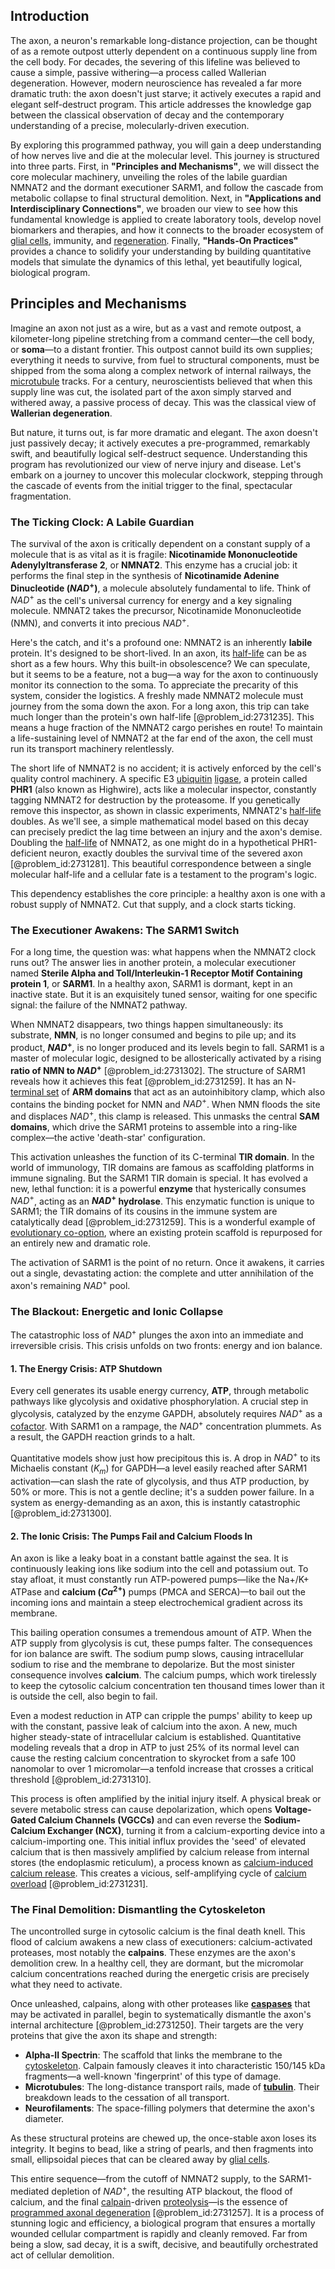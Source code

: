 ## Introduction
The axon, a neuron's remarkable long-distance projection, can be thought of as a remote outpost utterly dependent on a continuous supply line from the cell body. For decades, the severing of this lifeline was believed to cause a simple, passive withering—a process called Wallerian degeneration. However, modern neuroscience has revealed a far more dramatic truth: the axon doesn't just starve; it actively executes a rapid and elegant self-destruct program. This article addresses the knowledge gap between the classical observation of decay and the contemporary understanding of a precise, molecularly-driven execution.

By exploring this programmed pathway, you will gain a deep understanding of how nerves live and die at the molecular level. This journey is structured into three parts. First, in **"Principles and Mechanisms"**, we will dissect the core molecular machinery, unveiling the roles of the labile guardian NMNAT2 and the dormant executioner SARM1, and follow the cascade from metabolic collapse to final structural demolition. Next, in **"Applications and Interdisciplinary Connections"**, we broaden our view to see how this fundamental knowledge is applied to create laboratory tools, develop novel biomarkers and therapies, and how it connects to the broader ecosystem of [glial cells](@article_id:138669), immunity, and [regeneration](@article_id:145678). Finally, **"Hands-On Practices"** provides a chance to solidify your understanding by building quantitative models that simulate the dynamics of this lethal, yet beautifully logical, biological program.

## Principles and Mechanisms

Imagine an axon not just as a wire, but as a vast and remote outpost, a kilometer-long pipeline stretching from a command center—the cell body, or **soma**—to a distant frontier. This outpost cannot build its own supplies; everything it needs to survive, from fuel to structural components, must be shipped from the soma along a complex network of internal railways, the [microtubule](@article_id:164798) tracks. For a century, neuroscientists believed that when this supply line was cut, the isolated part of the axon simply starved and withered away, a passive process of decay. This was the classical view of **Wallerian degeneration**.

But nature, it turns out, is far more dramatic and elegant. The axon doesn't just passively decay; it actively executes a pre-programmed, remarkably swift, and beautifully logical self-destruct sequence. Understanding this program has revolutionized our view of nerve injury and disease. Let's embark on a journey to uncover this molecular clockwork, stepping through the cascade of events from the initial trigger to the final, spectacular fragmentation.

### The Ticking Clock: A Labile Guardian

The survival of the axon is critically dependent on a constant supply of a molecule that is as vital as it is fragile: **Nicotinamide Mononucleotide Adenylyltransferase 2**, or **NMNAT2**. This enzyme has a crucial job: it performs the final step in the synthesis of **Nicotinamide Adenine Dinucleotide ($NAD^+$)**, a molecule absolutely fundamental to life. Think of $NAD^+$ as the cell's universal currency for energy and a key signaling molecule. NMNAT2 takes the precursor, Nicotinamide Mononucleotide (NMN), and converts it into precious $NAD^+$.

Here's the catch, and it's a profound one: NMNAT2 is an inherently **labile** protein. It's designed to be short-lived. In an axon, its [half-life](@article_id:144349) can be as short as a few hours. Why this built-in obsolescence? We can speculate, but it seems to be a feature, not a bug—a way for the axon to continuously monitor its connection to the soma. To appreciate the precarity of this system, consider the logistics. A freshly made NMNAT2 molecule must journey from the soma down the axon. For a long axon, this trip can take much longer than the protein's own half-life [@problem_id:2731235]. This means a huge fraction of the NMNAT2 cargo perishes en route! To maintain a life-sustaining level of NMNAT2 at the far end of the axon, the cell must run its transport machinery relentlessly.

The short life of NMNAT2 is no accident; it is actively enforced by the cell's quality control machinery. A specific E3 [ubiquitin](@article_id:173893) [ligase](@article_id:138803), a protein called **PHR1** (also known as Highwire), acts like a molecular inspector, constantly tagging NMNAT2 for destruction by the proteasome. If you genetically remove this inspector, as shown in classic experiments, NMNAT2's [half-life](@article_id:144349) doubles. As we'll see, a simple mathematical model based on this decay can precisely predict the lag time between an injury and the axon's demise. Doubling the [half-life](@article_id:144349) of NMNAT2, as one might do in a hypothetical PHR1-deficient neuron, exactly doubles the survival time of the severed axon [@problem_id:2731281]. This beautiful correspondence between a single molecular half-life and a cellular fate is a testament to the program's logic.

This dependency establishes the core principle: a healthy axon is one with a robust supply of NMNAT2. Cut that supply, and a clock starts ticking.

### The Executioner Awakens: The SARM1 Switch

For a long time, the question was: what happens when the NMNAT2 clock runs out? The answer lies in another protein, a molecular executioner named **Sterile Alpha and Toll/Interleukin-1 Receptor Motif Containing protein 1**, or **SARM1**. In a healthy axon, SARM1 is dormant, kept in an inactive state. But it is an exquisitely tuned sensor, waiting for one specific signal: the failure of the NMNAT2 pathway.

When NMNAT2 disappears, two things happen simultaneously: its substrate, **NMN**, is no longer consumed and begins to pile up; and its product, **$NAD^+$**, is no longer produced and its levels begin to fall. SARM1 is a master of molecular logic, designed to be allosterically activated by a rising **ratio of NMN to $NAD^+$** [@problem_id:2731302]. The structure of SARM1 reveals how it achieves this feat [@problem_id:2731259]. It has an N-[terminal set](@article_id:163398) of **ARM domains** that act as an autoinhibitory clamp, which also contains the binding pocket for NMN and $NAD^+$. When NMN floods the site and displaces $NAD^+$, this clamp is released. This unmasks the central **SAM domains**, which drive the SARM1 proteins to assemble into a ring-like complex—the active 'death-star' configuration.

This activation unleashes the function of its C-terminal **TIR domain**. In the world of immunology, TIR domains are famous as scaffolding platforms in immune signaling. But the SARM1 TIR domain is special. It has evolved a new, lethal function: it is a powerful **enzyme** that hysterically consumes $NAD^+$, acting as an **$NAD^+$ hydrolase**. This enzymatic function is unique to SARM1; the TIR domains of its cousins in the immune system are catalytically dead [@problem_id:2731259]. This is a wonderful example of [evolutionary co-option](@article_id:264250), where an existing protein scaffold is repurposed for an entirely new and dramatic role.

The activation of SARM1 is the point of no return. Once it awakens, it carries out a single, devastating action: the complete and utter annihilation of the axon's remaining $NAD^+$ pool.

### The Blackout: Energetic and Ionic Collapse

The catastrophic loss of $NAD^+$ plunges the axon into an immediate and irreversible crisis. This crisis unfolds on two fronts: energy and ion balance.

#### 1. The Energy Crisis: ATP Shutdown

Every cell generates its usable energy currency, **ATP**, through metabolic pathways like glycolysis and oxidative phosphorylation. A crucial step in glycolysis, catalyzed by the enzyme GAPDH, absolutely requires $NAD^+$ as a [cofactor](@article_id:199730). With SARM1 on a rampage, the $NAD^+$ concentration plummets. As a result, the GAPDH reaction grinds to a halt.

Quantitative models show just how precipitous this is. A drop in $NAD^+$ to its Michaelis constant ($K_m$) for GAPDH—a level easily reached after SARM1 activation—can slash the rate of glycolysis, and thus ATP production, by 50% or more. This is not a gentle decline; it's a sudden power failure. In a system as energy-demanding as an axon, this is instantly catastrophic [@problem_id:2731300].

#### 2. The Ionic Crisis: The Pumps Fail and Calcium Floods In

An axon is like a leaky boat in a constant battle against the sea. It is continuously leaking ions like sodium into the cell and potassium out. To stay afloat, it must constantly run ATP-powered pumps—like the Na+/K+ ATPase and **calcium ($Ca^{2+}$)** pumps (PMCA and SERCA)—to bail out the incoming ions and maintain a steep electrochemical gradient across its membrane.

This bailing operation consumes a tremendous amount of ATP. When the ATP supply from glycolysis is cut, these pumps falter. The consequences for ion balance are swift. The sodium pump slows, causing intracellular sodium to rise and the membrane to depolarize. But the most sinister consequence involves **calcium**. The calcium pumps, which work tirelessly to keep the cytosolic calcium concentration ten thousand times lower than it is outside the cell, also begin to fail.

Even a modest reduction in ATP can cripple the pumps' ability to keep up with the constant, passive leak of calcium into the axon. A new, much higher steady-state of intracellular calcium is established. Quantitative modeling reveals that a drop in ATP to just 25% of its normal level can cause the resting calcium concentration to skyrocket from a safe 100 nanomolar to over 1 micromolar—a tenfold increase that crosses a critical threshold [@problem_id:2731310].

This process is often amplified by the initial injury itself. A physical break or severe metabolic stress can cause depolarization, which opens **Voltage-Gated Calcium Channels (VGCCs)** and can even reverse the **Sodium-Calcium Exchanger (NCX)**, turning it from a calcium-exporting device into a calcium-importing one. This initial influx provides the 'seed' of elevated calcium that is then massively amplified by calcium release from internal stores (the endoplasmic reticulum), a process known as [calcium-induced calcium release](@article_id:156298). This creates a vicious, self-amplifying cycle of [calcium overload](@article_id:176842) [@problem_id:2731231].

### The Final Demolition: Dismantling the Cytoskeleton

The uncontrolled surge in cytosolic calcium is the final death knell. This flood of calcium awakens a new class of executioners: calcium-activated proteases, most notably the **calpains**. These enzymes are the axon's demolition crew. In a healthy cell, they are dormant, but the micromolar calcium concentrations reached during the energetic crisis are precisely what they need to activate.

Once unleashed, calpains, along with other proteases like **[caspases](@article_id:141484)** that may be activated in parallel, begin to systematically dismantle the axon's internal architecture [@problem_id:2731250]. Their targets are the very proteins that give the axon its shape and strength:
-   **Alpha-II Spectrin**: The scaffold that links the membrane to the [cytoskeleton](@article_id:138900). Calpain famously cleaves it into characteristic 150/145 kDa fragments—a well-known 'fingerprint' of this type of damage.
-   **Microtubules**: The long-distance transport rails, made of **[tubulin](@article_id:142197)**. Their breakdown leads to the cessation of all transport.
-   **Neurofilaments**: The space-filling polymers that determine the axon's diameter.

As these structural proteins are chewed up, the once-stable axon loses its integrity. It begins to bead, like a string of pearls, and then fragments into small, ellipsoidal pieces that can be cleared away by [glial cells](@article_id:138669).

This entire sequence—from the cutoff of NMNAT2 supply, to the SARM1-mediated depletion of $NAD^+$, the resulting ATP blackout, the flood of calcium, and the final [calpain](@article_id:201115)-driven [proteolysis](@article_id:163176)—is the essence of [programmed axonal degeneration](@article_id:185192) [@problem_id:2731257]. It is a process of stunning logic and efficiency, a biological program that ensures a mortally wounded cellular compartment is rapidly and cleanly removed. Far from being a slow, sad decay, it is a swift, decisive, and beautifully orchestrated act of cellular demolition.